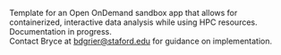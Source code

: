 Template for an Open OnDemand sandbox app that allows for containerized, interactive data analysis while using HPC resources.
Documentation in progress.  
Contact Bryce at bdgrier@staford.edu for guidance on implementation.

